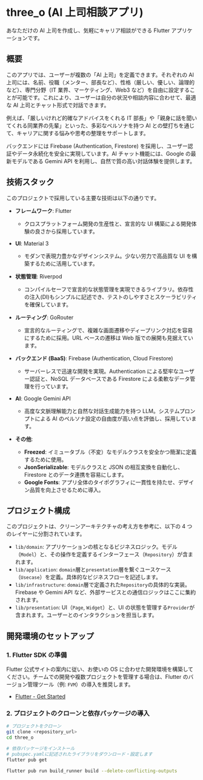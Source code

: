 # three_o (AI 上司相談アプリ)

あなただけの AI 上司を作成し、気軽にキャリア相談ができる Flutter アプリケーションです。

## 概要

このアプリでは、ユーザーが複数の「AI 上司」を定義できます。それぞれの AI 上司には、名前、役職（メンター、部長など）、性格（厳しい、優しい、論理的など）、専門分野（IT 業界、マーケティング、Web3 など）を自由に設定することが可能です。これにより、ユーザーは自分の状況や相談内容に合わせて、最適な AI 上司とチャット形式で対話できます。

例えば、「厳しいけれど的確なアドバイスをくれる IT 部長」や「親身に話を聞いてくれる同業界の先輩」といった、多彩なペルソナを持つ AI との壁打ちを通じて、キャリアに関する悩みや思考の整理をサポートします。

バックエンドには Firebase (Authentication, Firestore) を採用し、ユーザー認証やデータ永続化を安全に実現しています。AI チャット機能には、Google の最新モデルである Gemini API を利用し、自然で質の高い対話体験を提供します。

## 技術スタック

このプロジェクトで採用している主要な技術は以下の通りです。

- **フレームワーク**: Flutter

  - クロスプラットフォーム開発の生産性と、宣言的な UI 構築による開発体験の良さから採用しています。

- **UI**: Material 3

  - モダンで表現力豊かなデザインシステム。少ない労力で高品質な UI を構築するために活用しています。

- **状態管理**: Riverpod

  - コンパイルセーフで宣言的な状態管理を実現できるライブラリ。依存性の注入(DI)もシンプルに記述でき、テストのしやすさとスケーラビリティを確保しています。

- **ルーティング**: GoRouter

  - 宣言的なルーティングで、複雑な画面遷移やディープリンク対応を容易にするために採用。URL ベースの遷移は Web 版での展開も見据えています。

- **バックエンド (BaaS)**: Firebase (Authentication, Cloud Firestore)

  - サーバーレスで迅速な開発を実現。Authentication による堅牢なユーザー認証と、NoSQL データベースである Firestore による柔軟なデータ管理を行っています。

- **AI**: Google Gemini API

  - 高度な文脈理解能力と自然な対話生成能力を持つ LLM。システムプロンプトによる AI のペルソナ設定の自由度が高い点を評価し、採用しています。

- **その他**:
  - **Freezed**: イミュータブル（不変）なモデルクラスを安全かつ簡潔に定義するために使用。
  - **JsonSerializable**: モデルクラスと JSON の相互変換を自動化し、Firestore とのデータ連携を容易にします。
  - **Google Fonts**: アプリ全体のタイポグラフィに一貫性を持たせ、デザイン品質を向上させるために導入。

## プロジェクト構成

このプロジェクトは、クリーンアーキテクチャの考え方を参考に、以下の 4 つのレイヤーに分割されています。

- `lib/domain`: アプリケーションの核となるビジネスロジック。モデル（`Model`）と、その操作を定義するインターフェース（`Repository`）が含まれます。
- `lib/application`: `domain`層と`presentation`層を繋ぐユースケース（`Usecase`）を定義。具体的なビジネスフローを記述します。
- `lib/infrastructure`: `domain`層で定義された`Repository`の具体的な実装。Firebase や Gemini API など、外部サービスとの通信ロジックはここに集約されます。
- `lib/presentation`: UI（`Page`, `Widget`）と、UI の状態を管理する`Provider`が含まれます。ユーザーとのインタラクションを担当します。

## 開発環境のセットアップ

### 1. Flutter SDK の準備

Flutter 公式サイトの案内に従い、お使いの OS に合わせた開発環境を構築してください。チームでの開発や複数プロジェクトを管理する場合は、Flutter のバージョン管理ツール（例: `FVM`）の導入を推奨します。

- [Flutter - Get Started](https://docs.flutter.dev/get-started/install)

### 2. プロジェクトのクローンと依存パッケージの導入

```bash
# プロジェクトをクローン
git clone <repository_url>
cd three_o

# 依存パッケージをインストール
# pubspec.yamlに記述されたライブラリをダウンロード・設定します
flutter pub get

flutter pub run build_runner build --delete-conflicting-outputs

```
